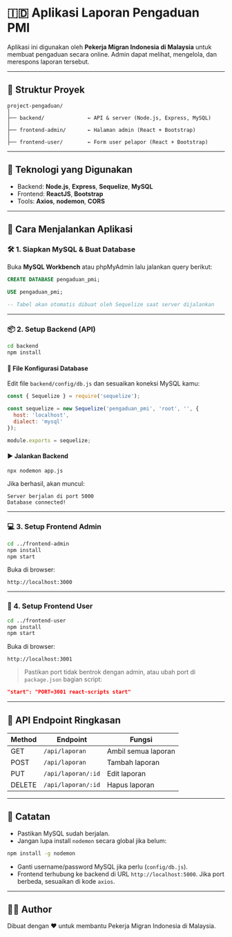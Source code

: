 
# 🇮🇩 Aplikasi Laporan Pengaduan PMI

Aplikasi ini digunakan oleh **Pekerja Migran Indonesia di Malaysia** untuk membuat pengaduan secara online. Admin dapat melihat, mengelola, dan merespons laporan tersebut.

---

## 🔧 Struktur Proyek

```
project-pengaduan/
│
├── backend/              ← API & server (Node.js, Express, MySQL)
│
├── frontend-admin/       ← Halaman admin (React + Bootstrap)
│
├── frontend-user/        ← Form user pelapor (React + Bootstrap)
```

---

## 🧱 Teknologi yang Digunakan

- Backend: **Node.js**, **Express**, **Sequelize**, **MySQL**
- Frontend: **ReactJS**, **Bootstrap**
- Tools: **Axios**, **nodemon**, **CORS**

---

## 🚀 Cara Menjalankan Aplikasi

### 🛠️ 1. Siapkan MySQL & Buat Database

Buka **MySQL Workbench** atau phpMyAdmin lalu jalankan query berikut:

```sql
CREATE DATABASE pengaduan_pmi;

USE pengaduan_pmi;

-- Tabel akan otomatis dibuat oleh Sequelize saat server dijalankan
```

---

### 📦 2. Setup Backend (API)

```bash
cd backend
npm install
```

#### 📁 File Konfigurasi Database

Edit file `backend/config/db.js` dan sesuaikan koneksi MySQL kamu:

```js
const { Sequelize } = require('sequelize');

const sequelize = new Sequelize('pengaduan_pmi', 'root', '', {
  host: 'localhost',
  dialect: 'mysql'
});

module.exports = sequelize;
```

#### ▶ Jalankan Backend

```bash
npx nodemon app.js
```

Jika berhasil, akan muncul:
```
Server berjalan di port 5000
Database connected!
```

---

### 💻 3. Setup Frontend Admin

```bash
cd ../frontend-admin
npm install
npm start
```

Buka di browser:
```
http://localhost:3000
```

---

### 🧾 4. Setup Frontend User

```bash
cd ../frontend-user
npm install
npm start
```

Buka di browser:
```
http://localhost:3001
```

> Pastikan port tidak bentrok dengan admin, atau ubah port di `package.json` bagian script:
```json
"start": "PORT=3001 react-scripts start"
```

---

## 📌 API Endpoint Ringkasan

| Method | Endpoint                 | Fungsi                       |
|--------|--------------------------|------------------------------|
| GET    | `/api/laporan`           | Ambil semua laporan          |
| POST   | `/api/laporan`           | Tambah laporan               |
| PUT    | `/api/laporan/:id`       | Edit laporan                 |
| DELETE | `/api/laporan/:id`       | Hapus laporan                |

---

## 📝 Catatan

- Pastikan MySQL sudah berjalan.
- Jangan lupa install `nodemon` secara global jika belum:
```bash
npm install -g nodemon
```
- Ganti username/password MySQL jika perlu (`config/db.js`).
- Frontend terhubung ke backend di URL `http://localhost:5000`. Jika port berbeda, sesuaikan di kode `axios`.

---

## 👨‍💻 Author
Dibuat dengan ❤️ untuk membantu Pekerja Migran Indonesia di Malaysia.
